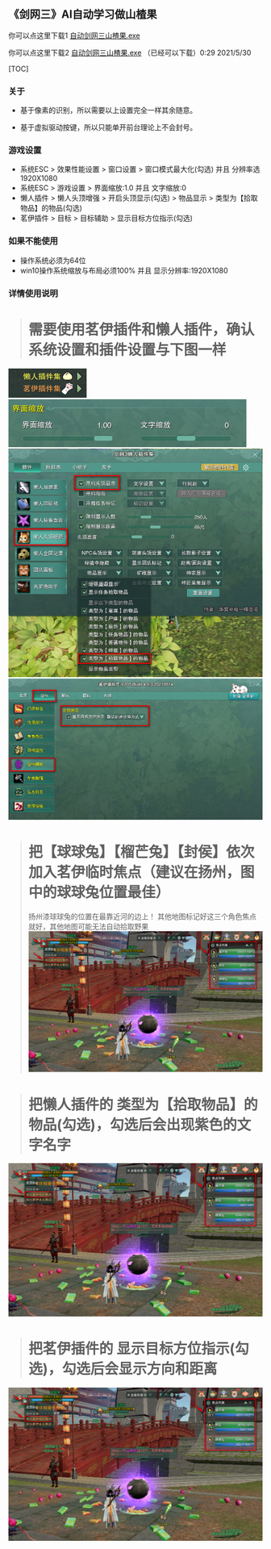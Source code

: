 ## 《剑网三》AI自动学习做山楂果

你可以点这里下载1 [自动剑网三山楂果.exe](#)

你可以点这里下载2 [自动剑网三山楂果.exe](https://wwa.lanzoui.com/itIyHpli9qj) （已经可以下载）0:29 2021/5/30

 [TOC]

### 关于
+ 基于像素的识别，所以需要以上设置完全一样其余随意。

+ 基于虚拟驱动按键，所以只能单开前台理论上不会封号。


### 游戏设置
 - 系统ESC > 效果性能设置 > 窗口设置 > 窗口模式最大化(勾选) 并且 分辨率选1920X1080
 - 系统ESC > 游戏设置 > 界面缩放:1.0 并且 文字缩放:0
 - 懒人插件 > 懒人头顶增强 > 开启头顶显示(勾选) > 物品显示 > 类型为【拾取物品】的物品(勾选)
 - 茗伊插件 > 目标 > 目标辅助 > 显示目标方位指示(勾选)

### 如果不能使用
 - 操作系统必须为64位</br>
 - win10操作系统缩放与布局必须100% 并且 显示分辨率:1920X1080
 
### 详情使用说明
 > # 需要使用茗伊插件和懒人插件，确认系统设置和插件设置与下图一样</br>
 ![1](1.png)
 ![1](2.png)</br>
 ![1](3.png)</br>
 ![1](4.png)</br>

 > # 把【球球兔】【榴芒兔】【封侯】依次加入茗伊临时焦点（建议在扬州，图中的球球兔位置最佳）</br>
 > 扬州漆球球兔的位置在最靠近河的边上！
 > 其他地图标记好这三个角色焦点就好，其他地图可能无法自动拾取野果
 ![1](5.png)</br>
 
 > # 把懒人插件的 类型为【拾取物品】的物品(勾选)，勾选后会出现紫色的文字名字
 ![1](5.png)</br>
 
 > # 把茗伊插件的 显示目标方位指示(勾选)，勾选后会显示方向和距离
 ![1](5.png)</br>
